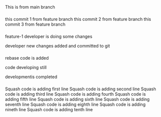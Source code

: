 This is from main branch

###
this commit 1 from feature branch
this commit 2 from feature branch
this commit 3 from feature branch

###
feature-1
developer is doing some changes

developer  new changes added  and committed to git


###
rebase code is added

code developing still

developmentis completed


###
Squash code is adding first line
Squash code is adding second line
Squash code is adding third line
Squash code is adding fourth 
Squash code is adding fifth line
Squash code is adding sixth line
Squash code is adding seventh line
Squash code is adding eighth line
Squash code is adding nineth line
Squash code is adding tenth line